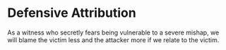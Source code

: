 # Defensive Attribution

As a witness who secretly fears being vulnerable to a severe mishap, we will blame the victim less and the attacker more if we relate to the victim.
